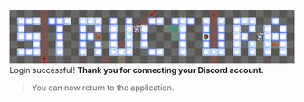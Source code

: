 ![logo](https://github.com/SynergyStudios/structura-oauth/blob/main/structlogobanner.png?raw=true)
Login successful!
**Thank you for connecting your Discord account.**
> You can now return to the application.
